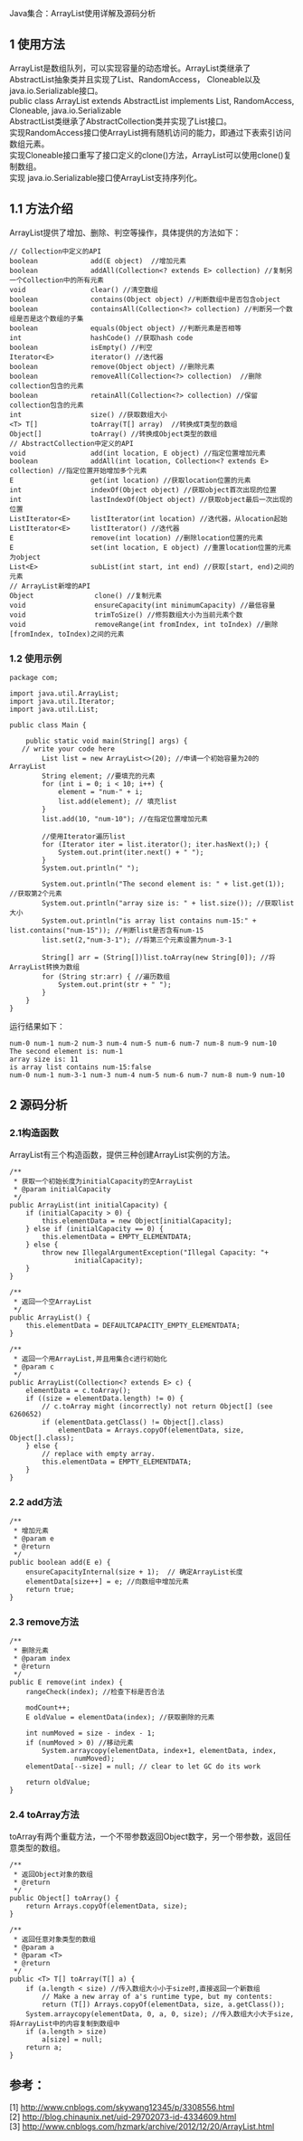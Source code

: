 Java集合：ArrayList使用详解及源码分析

##  1 使用方法

ArrayList是数组队列，可以实现容量的动态增长。ArrayList类继承了AbstractList抽象类并且实现了List、RandomAccess，
Cloneable以及java.io.Serializable接口。  
public class ArrayList extends AbstractList implements List, RandomAccess,
Cloneable, java.io.Serializable  
AbstractList类继承了AbstractCollection类并实现了List接口。  
实现RandomAccess接口使ArrayList拥有随机访问的能力，即通过下表索引访问数组元素。  
实现Cloneable接口重写了接口定义的clone()方法，ArrayList可以使用clone()复制数组。  
实现 java.io.Serializable接口使ArrayList支持序列化。

##  1.1 方法介绍

ArrayList提供了增加、删除、判空等操作，具体提供的方法如下：

    
    
    // Collection中定义的API
    boolean             add(E object)  //增加元素
    boolean             addAll(Collection<? extends E> collection) //复制另一个Collection中的所有元素
    void                clear() //清空数组
    boolean             contains(Object object) //判断数组中是否包含object
    boolean             containsAll(Collection<?> collection) //判断另一个数组是否是这个数组的子集
    boolean             equals(Object object) //判断元素是否相等
    int                 hashCode() //获取hash code
    boolean             isEmpty() //判空
    Iterator<E>         iterator() //迭代器
    boolean             remove(Object object) //删除元素
    boolean             removeAll(Collection<?> collection)  //删除collection包含的元素
    boolean             retainAll(Collection<?> collection) //保留collection包含的元素
    int                 size() //获取数组大小
    <T> T[]             toArray(T[] array)  //转换成T类型的数组
    Object[]            toArray() //转换成Object类型的数组
    // AbstractCollection中定义的API
    void                add(int location, E object) //指定位置增加元素
    boolean             addAll(int location, Collection<? extends E> collection) //指定位置开始增加多个元素
    E                   get(int location) //获取location位置的元素
    int                 indexOf(Object object) //获取object首次出现的位置
    int                 lastIndexOf(Object object) //获取object最后一次出现的位置
    ListIterator<E>     listIterator(int location) //迭代器，从location起始
    ListIterator<E>     listIterator() //迭代器
    E                   remove(int location) //删除location位置的元素
    E                   set(int location, E object) //重置location位置的元素为object
    List<E>             subList(int start, int end) //获取[start, end)之间的元素
    // ArrayList新增的API
    Object               clone() //复制元素
    void                 ensureCapacity(int minimumCapacity) //最低容量
    void                 trimToSize() //修剪数组大小为当前元素个数
    void                 removeRange(int fromIndex, int toIndex) //删除[fromIndex, toIndex)之间的元素

###  1.2 使用示例

    
    
    package com;
    
    import java.util.ArrayList;
    import java.util.Iterator;
    import java.util.List;
    
    public class Main {
    
        public static void main(String[] args) {
       // write your code here
            List list = new ArrayList<>(20); //申请一个初始容量为20的ArrayList
            String element; //要填充的元素
            for (int i = 0; i < 10; i++) {
                element = "num-" + i;
                list.add(element); // 填充list
            }
            list.add(10, "num-10"); //在指定位置增加元素
    
            //使用Iterator遍历list
            for (Iterator iter = list.iterator(); iter.hasNext();) {
                System.out.print(iter.next() + " ");
            }
            System.out.println(" ");
    
            System.out.println("The second element is: " + list.get(1)); //获取第2个元素
            System.out.println("array size is: " + list.size()); //获取list大小
            System.out.println("is array list contains num-15:" + list.contains("num-15")); //判断list是否含有num-15
            list.set(2,"num-3-1"); //将第三个元素设置为num-3-1
    
            String[] arr = (String[])list.toArray(new String[0]); //将ArrayList转换为数组
            for (String str:arr) { //遍历数组
                System.out.print(str + " ");
            }
        }
    }

运行结果如下：

    
    
    num-0 num-1 num-2 num-3 num-4 num-5 num-6 num-7 num-8 num-9 num-10
    The second element is: num-1
    array size is: 11
    is array list contains num-15:false
    num-0 num-1 num-3-1 num-3 num-4 num-5 num-6 num-7 num-8 num-9 num-10

##  2 源码分析

###  2.1构造函数

ArrayList有三个构造函数，提供三种创建ArrayList实例的方法。

    
    
    /**
     * 获取一个初始长度为initialCapacity的空ArrayList
     * @param initialCapacity
     */
    public ArrayList(int initialCapacity) {
        if (initialCapacity > 0) {
            this.elementData = new Object[initialCapacity];
        } else if (initialCapacity == 0) {
            this.elementData = EMPTY_ELEMENTDATA;
        } else {
            throw new IllegalArgumentException("Illegal Capacity: "+
                    initialCapacity);
        }
    }
    
    /**
     * 返回一个空ArrayList
     */
    public ArrayList() {
        this.elementData = DEFAULTCAPACITY_EMPTY_ELEMENTDATA;
    }
    
    /**
     * 返回一个用ArrayList,并且用集合c进行初始化
     * @param c
     */
    public ArrayList(Collection<? extends E> c) {
        elementData = c.toArray();
        if ((size = elementData.length) != 0) {
            // c.toArray might (incorrectly) not return Object[] (see 6260652)
            if (elementData.getClass() != Object[].class)
                elementData = Arrays.copyOf(elementData, size, Object[].class);
        } else {
            // replace with empty array.
            this.elementData = EMPTY_ELEMENTDATA;
        }
    }

###  2.2 add方法

    
    
    /**
     * 增加元素
     * @param e
     * @return
     */
    public boolean add(E e) {
        ensureCapacityInternal(size + 1);  // 确定ArrayList长度
        elementData[size++] = e; //向数组中增加元素
        return true;
    }

###  2.3 remove方法

    
    
    /**
     * 删除元素
     * @param index
     * @return
     */
    public E remove(int index) {
        rangeCheck(index); //检查下标是否合法
    
        modCount++;
        E oldValue = elementData(index); //获取删除的元素
    
        int numMoved = size - index - 1;
        if (numMoved > 0) //移动元素
            System.arraycopy(elementData, index+1, elementData, index,
                    numMoved);
        elementData[--size] = null; // clear to let GC do its work
    
        return oldValue;
    }

###  2.4 toArray方法

toArray有两个重载方法，一个不带参数返回Object数字，另一个带参数，返回任意类型的数组。

    
    
    /**
     * 返回Object对象的数组
     * @return
     */
    public Object[] toArray() {
        return Arrays.copyOf(elementData, size);
    }
    
    /**
     * 返回任意对象类型的数组
     * @param a
     * @param <T>
     * @return
     */
    public <T> T[] toArray(T[] a) {
        if (a.length < size) //传入数组大小小于size时,直接返回一个新数组
            // Make a new array of a's runtime type, but my contents:
            return (T[]) Arrays.copyOf(elementData, size, a.getClass());
        System.arraycopy(elementData, 0, a, 0, size); //传入数组大小大于size,将ArrayList中的内容复制到数组中
        if (a.length > size)
            a[size] = null;
        return a;
    }

##  参考：

[1] [ http://www.cnblogs.com/skywang12345/p/3308556.html
](http://www.cnblogs.com/skywang12345/p/3308556.html)  
[2] [ http://blog.chinaunix.net/uid-29702073-id-4334609.html
](http://blog.chinaunix.net/uid-29702073-id-4334609.html)  
[3] [ http://www.cnblogs.com/hzmark/archive/2012/12/20/ArrayList.html
](http://www.cnblogs.com/hzmark/archive/2012/12/20/ArrayList.html)


